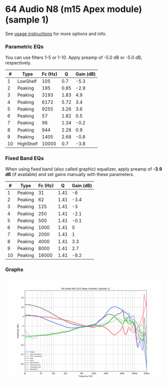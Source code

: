 # 64 Audio N8 (m15 Apex module) (sample 1)
See [usage instructions](https://github.com/jaakkopasanen/AutoEq#usage) for more options and info.

### Parametric EQs
You can use filters 1-5 or 1-10. Apply preamp of -5.0 dB or -5.0 dB, respectively.

|   # | Type      |   Fc (Hz) |    Q |   Gain (dB) |
|-----|-----------|-----------|------|-------------|
|   1 | LowShelf  |       105 | 0.7  |        -5.3 |
|   2 | Peaking   |       195 | 0.85 |        -2.9 |
|   3 | Peaking   |      3193 | 1.83 |         4.9 |
|   4 | Peaking   |      6172 | 5.72 |         3.4 |
|   5 | Peaking   |      9255 | 3.26 |         3.6 |
|   6 | Peaking   |        57 | 1.82 |         0.5 |
|   7 | Peaking   |        96 | 1.34 |        -0.2 |
|   8 | Peaking   |       944 | 2.28 |         0.9 |
|   9 | Peaking   |      1405 | 2.68 |        -0.8 |
|  10 | HighShelf |     10000 | 0.7  |        -3.8 |

### Fixed Band EQs
When using fixed band (also called graphic) equalizer, apply preamp of **-3.9 dB** (if available) and set gains manually with these parameters.

|   # | Type    |   Fc (Hz) |    Q |   Gain (dB) |
|-----|---------|-----------|------|-------------|
|   1 | Peaking |        31 | 1.41 |        -6   |
|   2 | Peaking |        62 | 1.41 |        -3.4 |
|   3 | Peaking |       125 | 1.41 |        -3   |
|   4 | Peaking |       250 | 1.41 |        -2.1 |
|   5 | Peaking |       500 | 1.41 |        -0.1 |
|   6 | Peaking |      1000 | 1.41 |         0   |
|   7 | Peaking |      2000 | 1.41 |         1   |
|   8 | Peaking |      4000 | 1.41 |         3.3 |
|   9 | Peaking |      8000 | 1.41 |         2.7 |
|  10 | Peaking |     16000 | 1.41 |        -8.2 |

### Graphs
![](./64%20Audio%20N8%20(m15%20Apex%20module)%20(sample%201).png)

